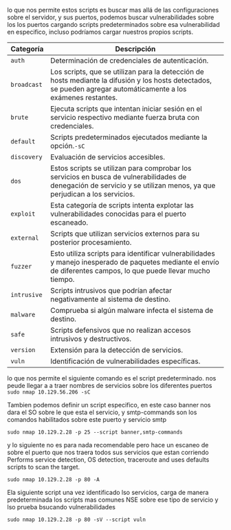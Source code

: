 lo que nos permite estos scripts es buscar mas allá de las configuraciones sobre el servidor, y sus puertos, podemos buscar vulnerabilidades sobre los los puertos cargando scripts predeterminados sobre esa vulnerabilidad en especifico, incluso podríamos cargar nuestros propios scripts.

| **Categoría** | **Descripción**                                                                                                                                                       |
| ------------- | --------------------------------------------------------------------------------------------------------------------------------------------------------------------- |
| `auth`        | Determinación de credenciales de autenticación.                                                                                                                       |
| `broadcast`   | Los scripts, que se utilizan para la detección de hosts mediante la difusión y los hosts detectados, se pueden agregar automáticamente a los exámenes restantes.      |
| `brute`       | Ejecuta scripts que intentan iniciar sesión en el servicio respectivo mediante fuerza bruta con credenciales.                                                         |
| `default`     | Scripts predeterminados ejecutados mediante la opción.`-sC`                                                                                                           |
| `discovery`   | Evaluación de servicios accesibles.                                                                                                                                   |
| `dos`         | Estos scripts se utilizan para comprobar los servicios en busca de vulnerabilidades de denegación de servicio y se utilizan menos, ya que perjudican a los servicios. |
| `exploit`     | Esta categoría de scripts intenta explotar las vulnerabilidades conocidas para el puerto escaneado.                                                                   |
| `external`    | Scripts que utilizan servicios externos para su posterior procesamiento.                                                                                              |
| `fuzzer`      | Esto utiliza scripts para identificar vulnerabilidades y manejo inesperado de paquetes mediante el envío de diferentes campos, lo que puede llevar mucho tiempo.      |
| `intrusive`   | Scripts intrusivos que podrían afectar negativamente al sistema de destino.                                                                                           |
| `malware`     | Comprueba si algún malware infecta el sistema de destino.                                                                                                             |
| `safe`        | Scripts defensivos que no realizan accesos intrusivos y destructivos.                                                                                                 |
| `version`     | Extensión para la detección de servicios.                                                                                                                             |
| `vuln`        | Identificación de vulnerabilidades específicas.                                                                                                                       |

lo que nos permite el siguiente comando es el script predeterminado. nos peude llegar a a traer nombres de servicios sobre los diferentes puertos
`sudo nmap 10.129.56.206 -sC`


Tambien podemos definir un script especifico, 
en este caso banner nos dara el SO sobre le que esta el servicio, y smtp-commands son los comandos habilitados sobre este puerto y servicio smtp
```shell-session
sudo nmap 10.129.2.28 -p 25 --script banner,smtp-commands
```

y lo siguiente no es para nada recomendable pero hace un escaneo de sobre el puerto que nos traera todos sus servicios que estan corriendo 
Performs service detection, OS detection, traceroute and uses defaults scripts to scan the target. 
```shell-session
sudo nmap 10.129.2.28 -p 80 -A
```

Ela siguiente script una vez identificado lso servicios, carga de manera predeterminada los scripts mas comunes NSE sobre ese tipo de servicio y lso prueba bsucando vulnerabilidades 
```shell-session
sudo nmap 10.129.2.28 -p 80 -sV --script vuln 
```

